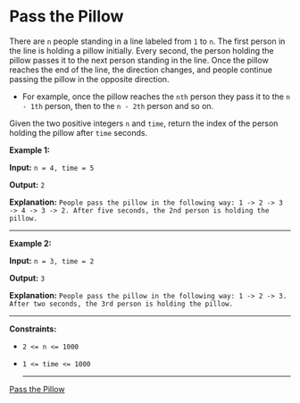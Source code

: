 # Pass the Pillow

There are `n` people standing in a line labeled from `1` to `n`. The first person in the line is holding a pillow initially. Every second, the person holding the pillow passes it to the next person standing in the line. Once the pillow reaches the end of the line, the direction changes, and people continue passing the pillow in the opposite direction.  


- For example, once the pillow reaches the `nth` person they pass it to the `n - 1th` person, then to the `n - 2th` person and so on.
  
Given the two positive integers `n` and `time`, return the index of the person holding the pillow after `time` seconds.

 

**Example 1:**

**Input:** `n = 4, time = 5`  

**Output:** `2`  

**Explanation:** `People pass the pillow in the following way: 1 -> 2 -> 3 -> 4 -> 3 -> 2.
After five seconds, the 2nd person is holding the pillow.`

---
**Example 2:**

**Input:** `n = 3, time = 2`  

**Output:** `3`  

**Explanation:** `People pass the pillow in the following way: 1 -> 2 -> 3.
After two seconds, the 3rd person is holding the pillow.`
 
---
**Constraints:**

- `2 <= n <= 1000`
- `1 <= time <= 1000`

  ---
 [Pass the Pillow](https://leetcode.com/problems/pass-the-pillow/description/)
  
